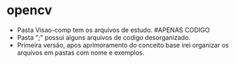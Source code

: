 # opencv

- Pasta Visao-comp tem os arquivos de estudo. #APENAS CODIGO
- Pasta ";" possui alguns arquivos de codigo desorganizado. 
- Primeira versão, apos aprimoramento do conceito base irei organizar os arquivos em pastas com nome e exemplos.
